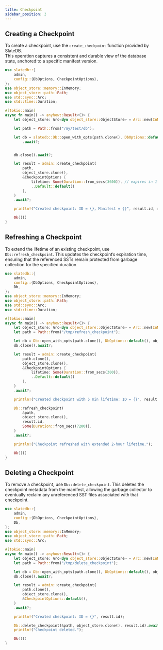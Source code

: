 ```yaml
---
title: Checkpoint
sidebar_position: 3
---
```


## Creating a Checkpoint

To create a checkpoint, use the `create_checkpoint` function provided by SlateDB.  
This operation captures a consistent and durable view of the database state, anchored to a specific manifest version.
```rust
use slatedb::{
    admin,
    config::{DbOptions, CheckpointOptions},
};
use object_store::memory::InMemory;
use object_store::path::Path;
use std::sync::Arc;
use std::time::Duration;

#[tokio::main]
async fn main() -> anyhow::Result<()> {
    let object_store: Arc<dyn object_store::ObjectStore> = Arc::new(InMemory::new());

    let path = Path::from("/my/test/db");

    let db = slatedb::Db::open_with_opts(path.clone(), DbOptions::default(), object_store.clone())
        .await?;


    db.close().await?;

    let result = admin::create_checkpoint(
        path,
        object_store.clone(),
        &CheckpointOptions {
            lifetime: Some(Duration::from_secs(3600)), // expires in 1 hour
            ..Default::default()
        },
    )
    .await?;

    println!("Created checkpoint: ID = {}, Manifest = {}", result.id, result.manifest_id);

    Ok(())
}
```

## Refreshing a Checkpoint

To extend the lifetime of an existing checkpoint, use `Db::refresh_checkpoint`. 
This updates the checkpoint’s expiration time, ensuring that the referenced SSTs remain protected from garbage collection for the specified duration.

```rust
use slatedb::{
    admin,
    config::{DbOptions, CheckpointOptions},
    Db,
};
use object_store::memory::InMemory;
use object_store::path::Path;
use std::sync::Arc;
use std::time::Duration;

#[tokio::main]
async fn main() -> anyhow::Result<()> {
    let object_store: Arc<dyn object_store::ObjectStore> = Arc::new(InMemory::new());
    let path = Path::from("/tmp/refresh_checkpoint");

    let db = Db::open_with_opts(path.clone(), DbOptions::default(), object_store.clone()).await?;
    db.close().await?;

    let result = admin::create_checkpoint(
        path.clone(),
        object_store.clone(),
        &CheckpointOptions {
            lifetime: Some(Duration::from_secs(300)),
            ..Default::default()
        },
    )
    .await?;

    println!("Created checkpoint with 5 min lifetime: ID = {}", result.id);

    Db::refresh_checkpoint(
        &path,
        object_store.clone(),
        result.id,
        Some(Duration::from_secs(7200)),
    )
    .await?;

    println!("Checkpoint refreshed with extended 2-hour lifetime.");

    Ok(())
}
```

## Deleting a Checkpoint

To remove a checkpoint, use `Db::delete_checkpoint`. 
This deletes the checkpoint metadata from the manifest, allowing the garbage collector to eventually reclaim any unreferenced SST files associated with that checkpoint.

```rust
use slatedb::{
    admin,
    config::{DbOptions, CheckpointOptions},
    Db,
};
use object_store::memory::InMemory;
use object_store::path::Path;
use std::sync::Arc;

#[tokio::main]
async fn main() -> anyhow::Result<()> {
    let object_store: Arc<dyn object_store::ObjectStore> = Arc::new(InMemory::new());
    let path = Path::from("/tmp/delete_checkpoint");

    let db = Db::open_with_opts(path.clone(), DbOptions::default(), object_store.clone()).await?;
    db.close().await?;

    let result = admin::create_checkpoint(
        path.clone(),
        object_store.clone(),
        &CheckpointOptions::default(),
    )
    .await?;

    println!("Created checkpoint: ID = {}", result.id);

    Db::delete_checkpoint(&path, object_store.clone(), result.id).await?;
    println!("Checkpoint deleted.");

    Ok(())
}
```